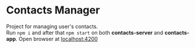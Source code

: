# Contacts Manager

Project for managing user's contacts.  
Run `npm i` and after that `npm start` on both **contacts-server** and **contacts-app**. Open browser at [localhost:4200](http://localhost:4200)